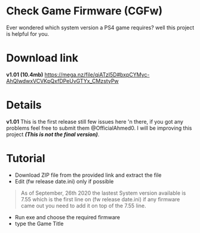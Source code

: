 # Check Game Firmware (CGFw) 
Ever wondered which system version a PS4 game requires? well this project is helpful for you.

# Download link
**v1.01 (10.4mb)**
https://mega.nz/file/qiATzI5D#bxpCYMyc-AhQIwdwxVCVKpQxfDPeUvGTYx_CMzstyPw
# Details
**v1.01**
This is the first release still few issues here 'n there, if you got any problems feel free to submit them @OfficialAhmed0. 
I will be improving this project ***(This is not the final version)***.

# Tutorial

* Download ZIP file from the provided link and extract the file
* Edit (fw release date.ini) only if possible
>As of September, 26th 2020 the lastest System version available is 7.55 which is the first line on (fw release date.ini) 
if any firmware came out you need to add it on top of the 7.55 line.
* Run exe and choose the required firmware
* type the Game Title

